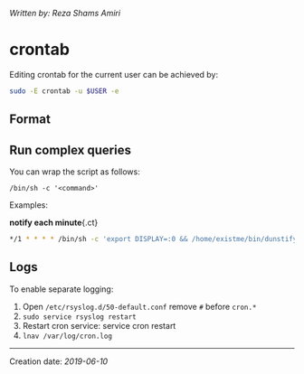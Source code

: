 _Written by: Reza Shams Amiri_
# crontab
Editing crontab for the current user can be achieved by:
``` sh
sudo -E crontab -u $USER -e
```
## Format

## Run complex queries
You can wrap the script as follows:
```
/bin/sh -c '<command>'
```
Examples:

__notify each minute__{.ct}
``` sh
*/1 * * * * /bin/sh -c 'export DISPLAY=:0 && /home/existme/bin/dunstify -p "Runs each minutes" "... $(date)" -i "done-38"'
```

## Logs
To enable separate logging:

1. Open `/etc/rsyslog.d/50-default.conf` remove `#` before `cron.*`
2. `sudo service rsyslog restart`
3. Restart cron service: service cron restart
4. `lnav /var/log/cron.log`

* * *
Creation date: _2019-06-10_
